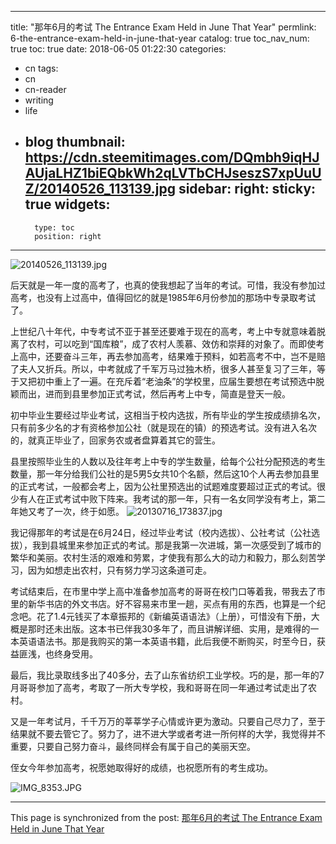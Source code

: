 
---
title: "那年6月的考试 The Entrance Exam Held in June That Year"
permlink: 6-the-entrance-exam-held-in-june-that-year
catalog: true
toc_nav_num: true
toc: true
date: 2018-06-05 01:22:30
categories:
- cn
tags:
- cn
- cn-reader
- writing
- life
- blog
thumbnail: https://cdn.steemitimages.com/DQmbh9iqHJAUjaLHZ1biEQbkWh2qLVTbCHJseszS7xpUuUZ/20140526_113139.jpg
sidebar:
    right:
        sticky: true
widgets:
    -
        type: toc
        position: right
---


![20140526_113139.jpg](https://cdn.steemitimages.com/DQmbh9iqHJAUjaLHZ1biEQbkWh2qLVTbCHJseszS7xpUuUZ/20140526_113139.jpg)


后天就是一年一度的高考了，也真的使我想起了当年的考试。可惜，我没有参加过高考，也没有上过高中，值得回忆的就是1985年6月份参加的那场中专录取考试了。

上世纪八十年代，中专考试不亚于甚至还要难于现在的高考，考上中专就意味着脱离了农村，可以吃到“国库粮”，成了农村人羡慕、效仿和崇拜的对象了。而即使考上高中，还要奋斗三年，再去参加高考，结果难于预料，如若高考不中，岂不是赔了夫人又折兵。所以，中考就成了千军万马过独木桥，很多人甚至复习了三年，等于又把初中重上了一遍。在充斥着“老油条”的学校里，应届生要想在考试预选中脱颖而出，进而到县里参加正式考试，然后再考上中专，简直是登天一般。

初中毕业生要经过毕业考试，这相当于校内选拔，所有毕业的学生按成绩排名次，只有前多少名的才有资格参加公社（就是现在的镇）的预选考试。没有进入名次的，就真正毕业了，回家务农或者盘算着其它的营生。

县里按照毕业生的人数以及往年考上中专的学生数量，给每个公社分配预选的考生数量，那一年分给我们公社的是5男5女共10个名额，然后这10个人再去参加县里的正式考试，一般都会考上，因为公社里预选出的试题难度要超过正式的考试。很少有人在正式考试中败下阵来。我考试的那一年，只有一名女同学没有考上，第二年她又考了一次，终于如愿。
![20130716_173837.jpg](https://cdn.steemitimages.com/DQmXEbYL5Kjw8h9cuVTxBmKbpvSzJXeDads3CeAP4dy4LFz/20130716_173837.jpg)


我记得那年的考试是在6月24日，经过毕业考试（校内选拔）、公社考试（公社选拔），我到县城里来参加正式的考试。那是我第一次进城，第一次感受到了城市的繁华和美丽。农村生活的艰难和劳累，才使我有那么大的动力和毅力，那么刻苦学习，因为如想走出农村，只有努力学习这条道可走。

考试结束后，在市里中学上高中准备参加高考的哥哥在校门口等着我，带我去了市里的新华书店的外文书店。好不容易来市里一趟，买点有用的东西，也算是一个纪念吧。花了1.4元钱买了本章振邦的《新编英语语法》（上册），可惜没有下册，大概是那时还未出版。这本书已伴我30多年了，而且讲解详细、实用，是难得的一本英语语法书。那是我购买的第一本英语书籍，此后我便不断购买，时至今日，获益匪浅，也终身受用。

最后，我比录取线多出了40多分，去了山东省纺织工业学校。巧的是，那一年的7月哥哥参加了高考，考取了一所大专学校，我和哥哥在同一年通过考试走出了农村。

又是一年考试月，千千万万的莘莘学子心情或许更为激动。只要自己尽力了，至于结果就不要去管它了。努力了，进不进大学或者考进一所何样的大学，我觉得并不重要，只要自己努力奋斗，最终同样会有属于自己的美丽天空。

侄女今年参加高考，祝愿她取得好的成绩，也祝愿所有的考生成功。

![IMG_8353.JPG](https://cdn.steemitimages.com/DQmPVda76mfTv4qiVVYq6fEBowg35PQfT8Twf4QEAMavLVu/IMG_8353.JPG)

- - -

This page is synchronized from the post: [那年6月的考试 The Entrance Exam Held in June That Year](https://steemit.com/@bring/6-the-entrance-exam-held-in-june-that-year)
